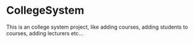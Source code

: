 # CollegeSystem
This is an college system project, like adding courses, adding students to courses, adding lecturers etc...

